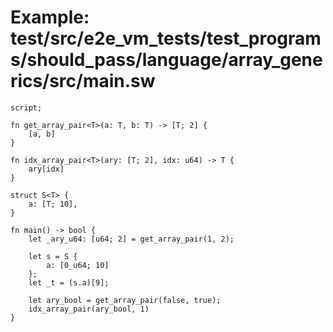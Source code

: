 # Example: test/src/e2e_vm_tests/test_programs/should_pass/language/array_generics/src/main.sw

```sway
script;

fn get_array_pair<T>(a: T, b: T) -> [T; 2] {
    [a, b]
}

fn idx_array_pair<T>(ary: [T; 2], idx: u64) -> T {
    ary[idx]
}

struct S<T> {
    a: [T; 10],
}

fn main() -> bool {
    let _ary_u64: [u64; 2] = get_array_pair(1, 2);

    let s = S {
        a: [0_u64; 10]
    };
    let _t = (s.a)[9];

    let ary_bool = get_array_pair(false, true);
    idx_array_pair(ary_bool, 1)
}

```
